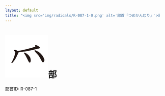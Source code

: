 ```yaml
---
layout: default
title: "<img src='img/radicals/R-087-1-0.png' alt='部首「つめかんむり」'>部"  # glyphをタイトルに使用
---
```


# <img src='img/radicals/R-087-1-0.png' alt='部首「つめかんむり」'>部
部首ID: R-087-1
